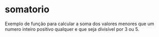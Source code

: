 # somatorio
Exemplo de função para calcular a soma dos valores menores que um numero inteiro positivo qualquer e que seja divisível por 3 ou 5.
